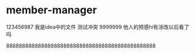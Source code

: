 # member-manager
123456987
我是idea中的文件
测试冲突
9999999
他人的预感hi有涂改以后看了吗

88888888888888888888888888888888888888888888888
